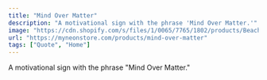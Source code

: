 ```yaml
---
title: "Mind Over Matter"
description: "A motivational sign with the phrase 'Mind Over Matter.'"
image: "https://cdn.shopify.com/s/files/1/0065/7765/1802/products/Beach-Sands-mindovermatter_67fc52f4-6feb-4444-8418-a2a13067750b.jpg?v=1652847101"
url: "https://myneonstore.com/products/mind-over-matter"
tags: ["Quote", "Home"]
---
```


A motivational sign with the phrase "Mind Over Matter."